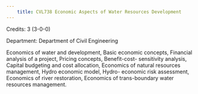 ```yaml
---
    title: CVL738 Economic Aspects of Water Resources Development
---
```

Credits: 3 (3-0-0)

Department: Department of Civil Engineering

Economics of water and development, Basic economic concepts, Financial analysis of a project, Pricing concepts, Benefit-cost- sensitivity analysis, Capital budgeting and cost allocation, Economics of natural resources management, Hydro economic model, Hydro- economic risk assessment, Economics of river restoration, Economics of trans-boundary water resources management.